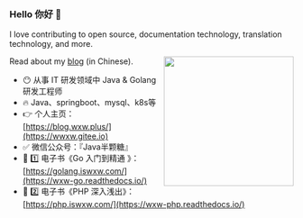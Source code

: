 <!--
**iswxw/iswxw** is a ✨ _special_ ✨ repository because its `README.md` (this file) appears on your GitHub profile.

Here are some ideas to get you started:

- 🔭 I’m currently working on ...
- 🌱 I’m currently learning ...
- 👯 I’m looking to collaborate on ...
- 🤔 I’m looking for help with ...
- 💬 Ask me about ...
- 📫 How to reach me: ...
- 😄 Pronouns: ...
- ⚡ Fun fact: ...
-->

### Hello 你好 👋
<!-- 暂时关闭
<img align="right" src="qrcode.jpg" alt="" height="185" />
-->
I love contributing to open source, documentation technology, translation technology, and more.

Read about my [blog](https://blog.wxw.plus) (in Chinese).<img align='right' src="https://media.giphy.com/media/M9gbBd9nbDrOTu1Mqx/giphy.gif" width="230">

- 😶 从事 IT 研发领域中  Java & Golang 研发工程师
- 🔥 Java、springboot、mysql、k8s等
- 👉  个人主页：[https://blog.wxw.plus/](https://wwxw.gitee.io)  
- ✅ 微信公众号：『Java半颗糖』
- 📖 1️⃣ 电子书《Go 入门到精通 》：[https://golang.iswxw.com/](https://wxw-go.readthedocs.io/)  
- 📖 2️⃣ 电子书《PHP 深入浅出》：[https://php.iswxw.com/](https://wxw-php.readthedocs.io/)  

